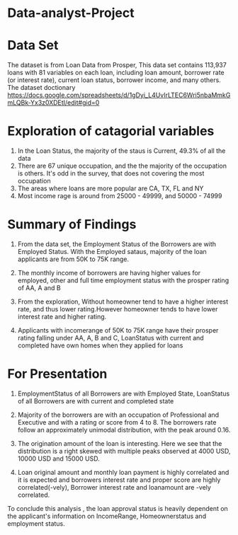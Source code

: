 # Data-analyst-Project

# Data Set
The dataset is from Loan Data from Prosper, This data set contains 113,937 loans with 81 variables on each loan, including loan amount, borrower rate (or interest rate), current loan status, borrower income, and many others.
The dataset doctionary https://docs.google.com/spreadsheets/d/1gDyi_L4UvIrLTEC6Wri5nbaMmkGmLQBk-Yx3z0XDEtI/edit#gid=0



# Exploration of catagorial variables 
1. In the Loan Status, the majority of the staus is Current, 49.3% of all the data
2. There are 67 unique occupation, and the the majority of the occupation is others. It's odd in the survey, that does not covering the most occupation
3. The areas where loans are more popular are CA, TX, FL and NY
4. Most income rage is around from 25000 - 49999, and 50000 - 74999

# Summary of Findings
1. From the data set, the Employment Status of the Borrowers are with Employed Status. With the Employed sataus,
majority of the loan applicants are from 50K to 75K range.

2. The monthly income of borrowers are having higher values for employed, other and full time employment status with the prosper rating of AA, A and B

3. From the exploration, Without homeowner tend to have a higher interest rate, and thus lower rating.However homeowner tends to have lower interest rate and higher rating. 

4. Applicants with incomerange of 50K to 75K range have their prosper rating falling under AA, A, B and C, LoanStatus with current and completed have own homes when they applied for loans

# For Presentation

1. EmploymentStatus of all Borrowers are with Employed State, LoanStatus of all Borrowers are with current and completed state 

2. Majority of the borrowers are with an occupation of Professional and Executive and with a rating or score from 4 to 8. The borrowers rate follow an approximately unimodal distribution, with the peak around 0.16. 

3. The origination amount of the loan is interesting. Here we see that the distribution is a right skewed with multiple peaks observed at 4000 USD, 10000 USD and 15000 USD. 

4. Loan original amount and monthly loan payment is highly correlated and it is expected and borrowers interest rate and proper score are highly correlated(-vely), Borrower interest rate and loanamount are -vely correlated.

To conclude this analysis , the loan approval status is heavily dependent on the applicant's information on IncomeRange, Homeownerstatus and employment status.
